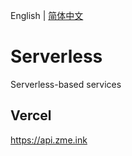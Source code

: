 English | [简体中文](README_zh-CN.md)

# Serverless
Serverless-based services

## Vercel
<https://api.zme.ink>